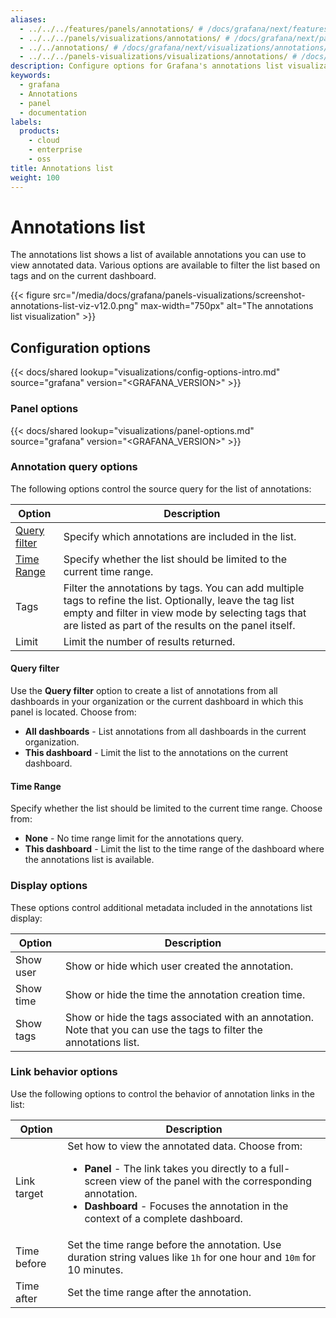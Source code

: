 ```yaml
---
aliases:
  - ../../../features/panels/annotations/ # /docs/grafana/next/features/panels/annotations/
  - ../../../panels/visualizations/annotations/ # /docs/grafana/next/panels/visualizations/annotations/
  - ../../annotations/ # /docs/grafana/next/visualizations/annotations/
  - ../../../panels-visualizations/visualizations/annotations/ # /docs/grafana/next/panels-visualizations/visualizations/annotations/
description: Configure options for Grafana's annotations list visualization
keywords:
  - grafana
  - Annotations
  - panel
  - documentation
labels:
  products:
    - cloud
    - enterprise
    - oss
title: Annotations list
weight: 100
---
```


# Annotations list

The annotations list shows a list of available annotations you can use to view annotated data. Various options are available to filter the list based on tags and on the current dashboard.

{{< figure src="/media/docs/grafana/panels-visualizations/screenshot-annotations-list-viz-v12.0.png" max-width="750px" alt="The annotations list visualization" >}}

## Configuration options

{{< docs/shared lookup="visualizations/config-options-intro.md" source="grafana" version="<GRAFANA_VERSION>" >}}

### Panel options

{{< docs/shared lookup="visualizations/panel-options.md" source="grafana" version="<GRAFANA_VERSION>" >}}

### Annotation query options

The following options control the source query for the list of annotations:

<!-- prettier-ignore-start -->

| Option     | Description                                                                                               |
| ---------- | --------------------------------------------------------------------------------------------------------- |
| [Query filter](#query-filter) | Specify which annotations are included in the list.  |
| [Time Range](#time-range) | Specify whether the list should be limited to the current time range. |
| Tags | Filter the annotations by tags. You can add multiple tags to refine the list. Optionally, leave the tag list empty and filter in view mode by selecting tags that are listed as part of the results on the panel itself. |
| Limit | Limit the number of results returned. |

<!-- prettier-ignore-end -->

#### Query filter

Use the **Query filter** option to create a list of annotations from all dashboards in your organization or the current dashboard in which this panel is located.
Choose from:

- **All dashboards** - List annotations from all dashboards in the current organization.
- **This dashboard** - Limit the list to the annotations on the current dashboard.

#### Time Range

Specify whether the list should be limited to the current time range.
Choose from:

- **None** - No time range limit for the annotations query.
- **This dashboard** - Limit the list to the time range of the dashboard where the annotations list is available.

### Display options

These options control additional metadata included in the annotations list display:

<!-- prettier-ignore-start -->

| Option     | Description                                                                                               |
| ---------- | --------------------------------------------------------------------------------------------------------- |
| Show user | Show or hide which user created the annotation.  |
| Show time | Show or hide the time the annotation creation time. |
| Show tags | Show or hide the tags associated with an annotation. Note that you can use the tags to filter the annotations list. |

<!-- prettier-ignore-end -->

### Link behavior options

Use the following options to control the behavior of annotation links in the list:

<!-- prettier-ignore-start -->

| Option     | Description                                                                                               |
| ---------- | --------------------------------------------------------------------------------------------------------- |
| Link target | Set how to view the annotated data. Choose from:<ul><li>**Panel** - The link takes you directly to a full-screen view of the panel with the corresponding annotation.</li><li>**Dashboard** - Focuses the annotation in the context of a complete dashboard.</li></ul> |
| Time before | Set the time range before the annotation. Use duration string values like `1h` for one hour and `10m` for 10 minutes. |
| Time after | Set the time range after the annotation. |

<!-- prettier-ignore-end -->
